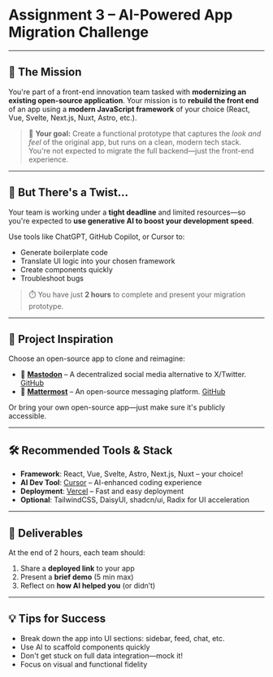 # Assignment 3 – AI-Powered App Migration Challenge

---

## 🚀 The Mission

You're part of a front-end innovation team tasked with **modernizing an existing open-source application**. Your mission is to **rebuild the front end** of an app using a **modern JavaScript framework** of your choice (React, Vue, Svelte, Next.js, Nuxt, Astro, etc.).

> 🎯 **Your goal:** Create a functional prototype that captures the *look and feel* of the original app, but runs on a clean, modern tech stack. You're not expected to migrate the full backend—just the front-end experience.

---

## 🧠 But There's a Twist...

Your team is working under a **tight deadline** and limited resources—so you're expected to **use generative AI to boost your development speed**.

Use tools like ChatGPT, GitHub Copilot, or Cursor to:
- Generate boilerplate code
- Translate UI logic into your chosen framework
- Create components quickly
- Troubleshoot bugs

> ⏱️ You have just **2 hours** to complete and present your migration prototype.

---

## 🧩 Project Inspiration

Choose an open-source app to clone and reimagine:

- 🐘 [**Mastodon**](https://joinmastodon.org) – A decentralized social media alternative to X/Twitter. [GitHub](https://github.com/mastodon/mastodon)
- 💬 [**Mattermost**](https://mattermost.com) – An open-source messaging platform. [GitHub](https://github.com/mattermost/mattermost)

Or bring your own open-source app—just make sure it's publicly accessible.

---

## 🛠️ Recommended Tools & Stack

- **Framework**: React, Vue, Svelte, Astro, Next.js, Nuxt – your choice!
- **AI Dev Tool**: [Cursor](https://cursor.com) – AI-enhanced coding experience
- **Deployment**: [Vercel](https://vercel.com) – Fast and easy deployment
- **Optional**: TailwindCSS, DaisyUI, shadcn/ui, Radix for UI acceleration

---

## 🧾 Deliverables

At the end of 2 hours, each team should:
1. Share a **deployed link** to your app
2. Present a **brief demo** (5 min max)
3. Reflect on **how AI helped you** (or didn’t)

---

## 💡 Tips for Success

- Break down the app into UI sections: sidebar, feed, chat, etc.
- Use AI to scaffold components quickly
- Don't get stuck on full data integration—mock it!
- Focus on visual and functional fidelity
